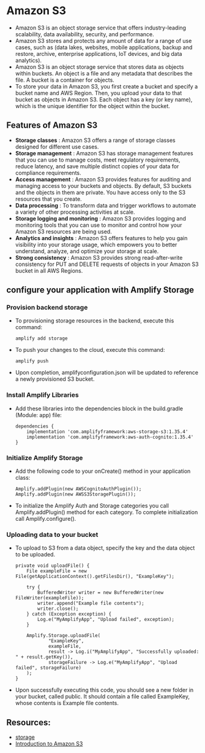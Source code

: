 # Amazon S3  
- Amazon S3 is an object storage service that offers industry-leading scalability, data availability, security, and performance.  
- Amazon S3 stores and protects any amount of data for a range of use cases, such as (data lakes, websites, mobile applications, backup and restore, archive, enterprise applications, IoT devices, and big data analytics). 
- Amazon S3 is an object storage service that stores data as objects within buckets. An object is a file and any metadata that describes the file. A bucket is a container for objects.    
- To store your data in Amazon S3, you first create a bucket and specify a bucket name and AWS Region. Then, you upload your data to that bucket as objects in Amazon S3. Each object has a key (or key name), which is the unique identifier for the object within the bucket.  

## Features of Amazon S3  
- **Storage classes** : Amazon S3 offers a range of storage classes designed for different use cases.  
- **Storage management** : Amazon S3 has storage management features that you can use to manage costs, meet regulatory requirements, reduce latency, and save multiple distinct copies of your data for compliance requirements.  
- **Access management** : Amazon S3 provides features for auditing and managing access to your buckets and objects. By default, S3 buckets and the objects in them are private. You have access only to the S3 resources that you create.  
- **Data processing** : To transform data and trigger workflows to automate a variety of other processing activities at scale.  
- **Storage logging and monitoring** : Amazon S3 provides logging and monitoring tools that you can use to monitor and control how your Amazon S3 resources are being used.  
- **Analytics and insights** : Amazon S3 offers features to help you gain visibility into your storage usage, which empowers you to better understand, analyze, and optimize your storage at scale.  
- **Strong consistency** : Amazon S3 provides strong read-after-write consistency for PUT and DELETE requests of objects in your Amazon S3 bucket in all AWS Regions.  

## configure your application with Amplify Storage  
### Provision backend storage  
- To provisioning storage resources in the backend, execute this command:

   ```
   amplify add storage 
   ```
- To push your changes to the cloud, execute this command: 

   ```
   amplify push
   ```
- Upon completion, amplifyconfiguration.json will be updated to reference a newly provisioned S3 bucket.

### Install Amplify Libraries  
- Add these libraries into the dependencies block in the build.gradle (Module: app) file:  

   ```
   dependencies {
       implementation 'com.amplifyframework:aws-storage-s3:1.35.4'
       implementation 'com.amplifyframework:aws-auth-cognito:1.35.4'
   }
   ```
### Initialize Amplify Storage  
- Add the following code to your onCreate() method in your application class:

   ```
   Amplify.addPlugin(new AWSCognitoAuthPlugin());
   Amplify.addPlugin(new AWSS3StoragePlugin());
   ```
- To initialize the Amplify Auth and Storage categories you call Amplify.addPlugin() method for each category. To complete initialization call Amplify.configure().  

### Uploading data to your bucket  
- To upload to S3 from a data object, specify the key and the data object to be uploaded. 
 
   ``` 
   private void uploadFile() {
       File exampleFile = new File(getApplicationContext().getFilesDir(), "ExampleKey");

       try {
           BufferedWriter writer = new BufferedWriter(new FileWriter(exampleFile));
           writer.append("Example file contents");
           writer.close();
       } catch (Exception exception) {
           Log.e("MyAmplifyApp", "Upload failed", exception);
       }

       Amplify.Storage.uploadFile(
               "ExampleKey",
               exampleFile,
               result -> Log.i("MyAmplifyApp", "Successfully uploaded: " + result.getKey()),
               storageFailure -> Log.e("MyAmplifyApp", "Upload failed", storageFailure)
       );
   }
   ```
- Upon successfully executing this code, you should see a new folder in your bucket, called public. It should contain a file called ExampleKey, whose contents is Example file contents.  

## Resources:  
- [storage](https://docs.amplify.aws/lib/storage/getting-started/q/platform/android/)
- [Introduction to Amazon S3](https://docs.aws.amazon.com/AmazonS3/latest/dev/Introduction.html)
